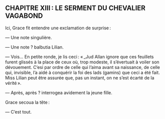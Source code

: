 ## CHAPITRE XIII : LE SERMENT DU CHEVALIER VAGABOND

Ici, Grace fit entendre une exclamation de surprise :

— Une note singulière.

— Une note ? balbutia Lilian.

— Vois… En petite ronde, je lis ceci : « _Jud Allan ignore que ces feuillets furent glissés à la place de ceux où, trop modeste, il s’évertuait à voiler son dévouement. C’esi par ordre de celle qui l’aima avant sa naissance, de celle qui, invisible, l’a aidé à conquérir la foi des lads (gamins) que ceci a été fait. Miss Lilian peut être assurée que, pas un instant, on ne s’est écarté de la vérité ».

— Après, après ? interrogea avidement la jeune fille.

Grace secoua la tête :

— C’est tout.

      

